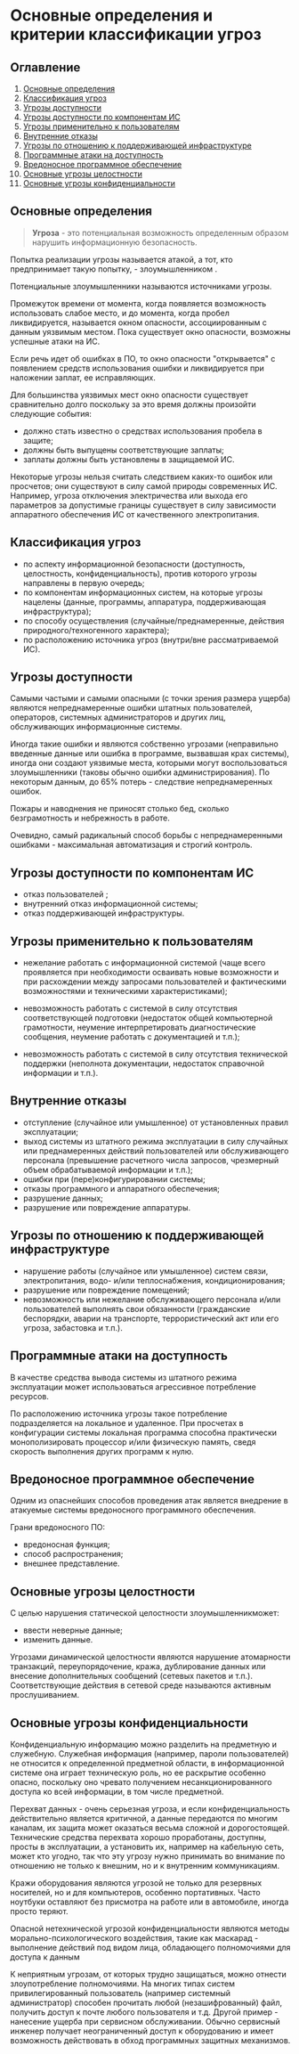 # Основные определения и критерии классификации угроз

## Оглавление

1. [Основные определения](#основные-определения)
2. [Классификация угроз](#классификация-угроз)
3. [Угрозы доступности](#угрозы-доступности)
4. [Угрозы доступности по компонентам ИС](#угрозы-доступности-по-компонентам-ис)
5. [Угрозы применительно к пользователям](#угрозы-применительно-к-пользователям)
6. [Внутренние отказы](#внутренние-отказы)
7. [Угрозы по отношению к поддерживающей инфраструктуре](#угрозы-по-отношению-к-поддерживающей-инфраструктуре)
8. [Программные атаки на доступность](#программные-атаки-на-доступность)
9. [Вредоносное программное обеспечение](#вредоносное-программное-обеспечение)
10. [Основные угрозы целостности](#основные-угрозы-целостности)
11. [Основные угрозы конфиденциальности](#основные-угрозы-конфиденциальности)

## Основные определения

> **Угроза** - это потенциальная возможность определенным образом нарушить информационную безопасность.

Попытка реализации угрозы называется атакой, а тот, кто предпринимает такую
попытку, - злоумышленником .

Потенциальные злоумышленники называются источниками угрозы.

Промежуток времени от момента, когда появляется возможность использовать слабое место, и до момента, когда пробел ликвидируется, называется окном опасности,
ассоциированным с данным уязвимым местом.
Пока существует окно опасности, возможны успешные атаки на ИС.

Если речь идет об ошибках в ПО, то окно опасности "открывается" с появлением средств использования ошибки и ликвидируется при наложении заплат, ее исправляющих.

Для большинства уязвимых мест окно опасности существует сравнительно долго поскольку за это время должны произойти следующие события:

- должно стать известно о средствах использования пробела в защите;
- должны быть выпущены соответствующие заплаты;
- заплаты должны быть установлены в защищаемой ИС.

Некоторые угрозы нельзя считать следствием каких-то ошибок или просчетов; они существуют в силу самой природы современных ИС.
Например, угроза отключения электричества или выхода его параметров за допустимые границы существует в силу зависимости аппаратного обеспечения ИС от качественного электропитания.

## Классификация угроз

- по аспекту информационной безопасности (доступность, целостность, конфиденциальность), против которого угрозы направлены в первую очередь;
- по компонентам информационных систем, на которые угрозы нацелены (данные, программы, аппаратура, поддерживающая инфраструктура);
- по способу осуществления (случайные/преднамеренные, действия природного/техногенного характера);
- по расположению источника угроз (внутри/вне рассматриваемой ИС).

## Угрозы доступности

Самыми частыми и самыми опасными (с точки зрения размера ущерба) являются непреднамеренные ошибки штатных пользователей, операторов, системных администраторов и других лиц, обслуживающих информационные системы.

Иногда такие ошибки и являются собственно угрозами (неправильно введенные данные или ошибка в программе, вызвавшая крах системы), иногда они создают уязвимые места, которыми могут воспользоваться злоумышленники (таковы обычно ошибки администрирования). По некоторым данным, до 65% потерь - следствие непреднамеренных ошибок.

Пожары и наводнения не приносят столько бед, сколько безграмотность и небрежность в работе.

Очевидно, самый радикальный способ борьбы с непреднамеренными ошибками - максимальная автоматизация и строгий контроль.

## Угрозы доступности по компонентам ИС

- отказ пользователей ;
- внутренний отказ информационной системы;
- отказ поддерживающей инфраструктуры.

## Угрозы применительно к пользователям

- нежелание работать с информационной системой (чаще всего проявляется при необходимости осваивать новые возможности и при расхождении между запросами пользователей и фактическими возможностями и техническими характеристиками);

- невозможность работать с системой в силу отсутствия соответствующей подготовки (недостаток общей компьютерной грамотности, неумение интерпретировать диагностические сообщения, неумение работать с документацией и т.п.);

- невозможность работать с системой в силу отсутствия технической поддержки (неполнота документации, недостаток справочной информации и т.п.).

## Внутренние отказы

- отступление (случайное или умышленное) от установленных правил эксплуатации;
- выход системы из штатного режима эксплуатации в силу случайных или преднамеренных действий пользователей или обслуживающего персонала (превышение расчетного числа запросов,
чрезмерный объем обрабатываемой информации и т.п.);
- ошибки при (пере)конфигурировании системы;
- отказы программного и аппаратного обеспечения;
- разрушение данных;
- разрушение или повреждение аппаратуры.

## Угрозы по отношению к поддерживающей инфраструктуре

- нарушение работы (случайное или умышленное) систем связи, электропитания, водо- и/или теплоснабжения, кондиционирования;
- разрушение или повреждение помещений;
- невозможность или нежелание обслуживающего персонала и/или пользователей выполнять свои обязанности (гражданские беспорядки, аварии на транспорте, террористический акт или его угроза, забастовка и т.п.).

## Программные атаки на доступность

В качестве средства вывода системы из штатного режима эксплуатации может использоваться агрессивное потребление ресурсов.

По расположению источника угрозы такое потребление подразделяется на локальное и удаленное. При просчетах в конфигурации системы локальная программа способна практически монополизировать процессор и/или физическую память, сведя скорость выполнения других программ к нулю.

## Вредоносное программное обеспечение

Одним из опаснейших способов проведения атак является внедрение в атакуемые системы вредоносного программного обеспечения.

Грани вредоносного ПО:

- вредоносная функция;
- способ распространения;
- внешнее представление.

## Основные угрозы целостности

С целью нарушения статической целостности злоумышленникможет:

- ввести неверные данные;
- изменить данные.

Угрозами динамической целостности являются нарушение атомарности транзакций, переупорядочение, кража, дублирование данных или внесение дополнительных сообщений (сетевых пакетов и т.п.). Соответствующие действия в сетевой среде называются активным прослушиванием.

## Основные угрозы конфиденциальности

Конфиденциальную информацию можно разделить на предметную и служебную. Служебная информация (например, пароли пользователей) не относится к определенной предметной области, в информационной системе она играет техническую роль, но ее раскрытие особенно опасно, поскольку оно чревато получением несанкционированного доступа ко всей информации, в том числе предметной.

Перехват данных - очень серьезная угроза, и если конфиденциальность действительно является критичной, а данные передаются по многим каналам, их защита может оказаться весьма сложной и дорогостоящей. Технические средства перехвата хорошо проработаны, доступны, просты в эксплуатации, а установить их, например на кабельную сеть, может кто угодно, так что эту угрозу нужно принимать во внимание по отношению не только к внешним, но и к внутренним коммуникациям.

Кражи оборудования являются угрозой не только для резервных носителей, но и для компьютеров, особенно портативных. Часто ноутбуки оставляют без присмотра на работе или в автомобиле, иногда просто теряют.

Опасной нетехнической угрозой конфиденциальности являются методы морально-психологического воздействия, такие как маскарад - выполнение действий под видом лица, обладающего полномочиями для доступа к данным

К неприятным угрозам, от которых трудно защищаться, можно отнести злоупотребление полномочиями. На многих типах систем привилегированный пользователь (например системный администратор) способен прочитать любой (незашифрованный) файл, получить доступ к почте любого пользователя и т.д. Другой пример - нанесение ущерба при сервисном обслуживании. Обычно сервисный инженер получает неограниченный доступ к оборудованию и имеет возможность действовать в обход программных защитных механизмов.
